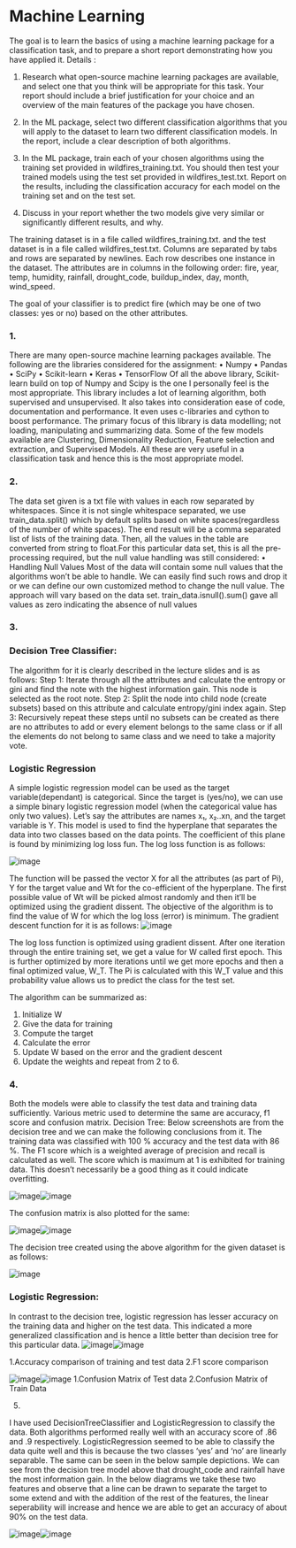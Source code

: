 # Machine Learning
The goal is to learn the basics of using a machine learning package for a classification task, and to prepare a short report demonstrating how you have applied it.
Details :
1. Research what open-source machine learning packages are available, and select one that you think will be appropriate for this task. Your report should include a brief justification for your choice and an overview of the main features of the package you have chosen. 

2. In the ML package, select two different classification algorithms that you will apply to the dataset to learn two different classification models. In the  report, include a clear description of both algorithms. 

3. In the ML package, train each of your chosen algorithms using the training set provided in wildfires_training.txt. You should then test your trained models using the test set provided in wildfires_test.txt. Report on the results, including the classification accuracy for each model on the training set and on the test set. 

4. Discuss in your report whether the two models give very similar or significantly different results, and why. 

The training dataset is in a file called wildfires_training.txt. and the test dataset is in a file called wildfires_test.txt. Columns are separated by tabs and rows are separated by newlines. Each row describes one instance in the dataset. The attributes are in columns in the following order: fire, year, temp, humidity, rainfall, drought_code, buildup_index, day, month, wind_speed.

The goal of your classifier is to predict fire (which may be one of two classes: yes or no) based on the other attributes.

### 1.
There are many open-source machine learning packages available. The following are the libraries considered for the assignment:
•	Numpy	•	Pandas	•	SciPy	•	Scikit-learn	•	Keras	•	TensorFlow
Of all the above library, Scikit-learn build on top of Numpy and Scipy is the one I personally feel is the most appropriate. This library includes a lot of learning algorithm, both supervised and unsupervised. It also takes into consideration ease of code, documentation and performance. It even uses c-libraries and cython to boost performance.
The primary focus of this library is data modelling; not loading, manipulating and summarizing data. Some of the few models available are Clustering, Dimensionality Reduction, Feature selection and extraction, and Supervised Models. All these are very useful in a classification task and hence this is the most appropriate model.

### 2.
The data set given is a txt file with values in each row separated by whitespaces. Since it is not single whitespace separated, we use train_data.split() which by default splits based on white spaces(regardless of the number of white spaces). The end result will be a comma separated list of lists of the training data. Then, all the values in the table are converted from string to float.For this particular data set, this is all the pre-processing required, but the null value handling was still considered:
•	Handling Null Values
Most of the data will contain some null values that the algorithms won’t be able to handle. We can easily find such rows and drop it or we can define our own customized method to change the null value. The approach will vary based on the data set.
train_data.isnull().sum() gave all values as zero indicating the absence of null values  

### 3.
### Decision Tree Classifier:
The algorithm for it is clearly described in the lecture slides and is as follows:
Step 1: Iterate through all the attributes and calculate the entropy or gini and find the note with the highest information gain. This node is selected as the root note.
Step 2: Split the node into child node (create subsets) based on this attribute and calculate entropy/gini index again.
Step 3: Recursively repeat these steps until no subsets can be created as there are no attributes to add or every element belongs to the same class or if all the elements do not belong to same class and we need to take a majority vote. 
### Logistic Regression

A simple logistic regression model can be used as the target variable(dependant) is categorical. Since the target is (yes/no), we can use a simple binary logistic regression model (when the categorical value has only two values).
Let’s say the attributes are names x₁, x₂..xn, and the target variable is Y. This model is used to find the hyperplane that separates the data into two classes based on the data points. The coefficient of this plane is found by minimizing log loss fun. 
The log loss function is as follows:

![image](https://user-images.githubusercontent.com/74540513/149666445-2fa4c656-e818-43cf-a50d-a9c08fc9f55b.png)

The function will be passed the vector X for all the attributes (as part of Pi), Y for the target value and Wt for the co-efficient of the hyperplane. The first possible value of Wt will be picked almost randomly and then it’ll be optimized using the gradient dissent. The objective of the algorithm is to find the value of W for which the log loss (error) is minimum. 
The gradient descent function for it is as follows:
![image](https://user-images.githubusercontent.com/74540513/149666457-677d2b22-0bd6-4d97-8380-122a2e61d4fa.png)

The log loss function is optimized using gradient dissent. After one iteration through the entire training set, we get a value for W called first epoch. This is further optimized by more iterations until we get more epochs and then a final optimized value, W_T. The Pi is calculated with this W_T value and this probability value allows us to predict the class for the test set.

The algorithm can be summarized as:

1.	Initialize W
2.	Give the data for training
3.	Compute the target
4.	Calculate the error
5.	Update W based on the error and the gradient descent 
6.	Update the weights and repeat from 2 to 6.

### 4.
Both the models were able to classify the test data and training data sufficiently. Various metric used to determine the same are accuracy, f1 score and confusion matrix.
Decision Tree:
Below screenshots are from the decision tree and we can make the following conclusions from it. The training data was classified with 100 % accuracy and the test data with 86 %.
The F1 score which is a weighted average of precision and recall is calculated as well. The score which is maximum at 1 is exhibited for training data. This doesn’t necessarily be a good thing as it could indicate overfitting.

![image](https://user-images.githubusercontent.com/74540513/149666496-9a372098-dbb5-4a54-a46a-a8fc3cb565b2.png)![image](https://user-images.githubusercontent.com/74540513/149666503-3d09d521-dfe2-4b60-826f-80ac23d3d75c.png)

The confusion matrix is also plotted for the same:

![image](https://user-images.githubusercontent.com/74540513/149666516-4831831d-26bc-4faf-9f66-40a47df69663.png)![image](https://user-images.githubusercontent.com/74540513/149666521-9c85a23d-3a38-4feb-b439-e027495f7dbf.png)

The decision tree created using the above algorithm for the given dataset is as follows:

![image](https://user-images.githubusercontent.com/74540513/149666527-09a44502-8fe3-44cb-84ef-3c9ef65e09cc.png)

### Logistic Regression:

In contrast to the decision tree, logistic regression has lesser accuracy on the training data and higher on the test data. This indicated a more generalized classification and is hence a little better than decision tree for this particular data.
![image](https://user-images.githubusercontent.com/74540513/149666543-9bb0bad1-d36c-4626-902b-7ba06bdab58d.png)![image](https://user-images.githubusercontent.com/74540513/149666550-ff896ab9-bacf-445c-9e8b-a0687eb776b9.png)

1.Accuracy comparison of training and test data		    2.F1 score comparison

![image](https://user-images.githubusercontent.com/74540513/149666563-8b332e90-1399-4d4d-9420-ef36db54ce14.png)![image](https://user-images.githubusercontent.com/74540513/149666567-48949150-ed34-41cf-9f7b-06b305c0dc0b.png)
    1.Confusion Matrix of Test data				     2.Confusion Matrix of Train Data

5.
I have used DecisionTreeClassifier and LogisticRegression to classify the data. Both algorithms performed really well with an accuracy score of .86 and .9 respectively. LogisticRegression seemed to be able to classify the data quite well and this is because the two classes ‘yes’ and ‘no’ are linearly separable. The same can be seen in the below sample depictions. We can see from the decision tree model above that drought_code and rainfall have the most information gain. In the below diagrams we take these two features and observe that a line can be drawn to separate the target to some extend and with the addition of the rest of the features, the linear seperability will increase and hence we are able to get an accuracy of about 90% on the test data.
  
![image](https://user-images.githubusercontent.com/74540513/149666585-19cdd0d3-cf27-4297-8f32-e531365239ec.png)![image](https://user-images.githubusercontent.com/74540513/149666592-b06ad73a-7c02-4ea4-90e4-26d02ca6a474.png)






